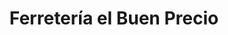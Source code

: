 ---
title: "Ferretería el Buen Precio"
url: /usulutan/ferreteria-el-buen-precio-carretera-el-litoral/
shop: Eisenwaren
---